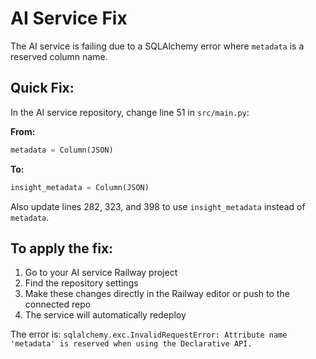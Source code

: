# AI Service Fix

The AI service is failing due to a SQLAlchemy error where `metadata` is a reserved column name.

## Quick Fix:

In the AI service repository, change line 51 in `src/main.py`:

**From:**
```python
metadata = Column(JSON)
```

**To:**
```python
insight_metadata = Column(JSON)
```

Also update lines 282, 323, and 398 to use `insight_metadata` instead of `metadata`.

## To apply the fix:

1. Go to your AI service Railway project
2. Find the repository settings
3. Make these changes directly in the Railway editor or push to the connected repo
4. The service will automatically redeploy

The error is: `sqlalchemy.exc.InvalidRequestError: Attribute name 'metadata' is reserved when using the Declarative API.`